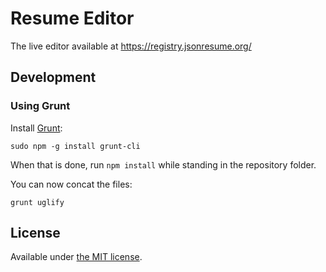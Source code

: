 # Resume Editor

The live editor available at https://registry.jsonresume.org/

## Development

### Using Grunt

Install [Grunt](https://gruntjs.com/):

```
sudo npm -g install grunt-cli
```

When that is done, run `npm install` while standing in the repository folder.

You can now concat the files:

```
grunt uglify
```

## License

Available under [the MIT license](https://mths.be/mit).
